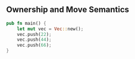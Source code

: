 ## Ownership and Move Semantics

```rust
pub fn main() {
	let mut vec = Vec::new();
	vec.push(22);
	vec.push(44);
	vec.push(66);
}
```
